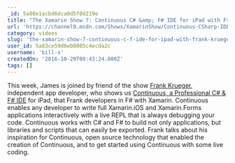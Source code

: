 ```yaml
---
_id: 5a88e1acbd6dca0d5f0d219e
title: "The Xamarin Show 7: Continuous C# &amp; F# IDE for iPad with Frank Krueger"
url: 'https://channel9.msdn.com/Shows/XamarinShow/Continuous-CSharp-IDE-for-iPad-with-Frank-Krueger'
category: videos
slug: 'the-xamarin-show-7-continuous-c-f-ide-for-ipad-with-frank-krueger'
user_id: 5a83ce59d6eb0005c4ecda2c
username: 'bill-s'
createdOn: '2016-10-29T09:43:24.000Z'
tags: []
---
```


This week, James is joined by friend of the show <a title="" href="http://twitter.com/praeclarum">Frank Krueger</a>, independent app developer, who shows us <a title="" href="http://continuous.codes/">Continuous, a Professional C# &amp; F# IDE</a> for iPad, that Frank developers in F# with Xamarin. Continuous enables any developer to write full Xamarin.iOS and Xamarin.Forms applications interactively with a live REPL that is always debugging your code. Continuous works with C# and F# to build not only applications, but libraries and scripts that can easily be exported. Frank talks about his inspiration for Continuous, open source technology that enabled the creation of Continuous, and to get started using Continuous with some live coding.
